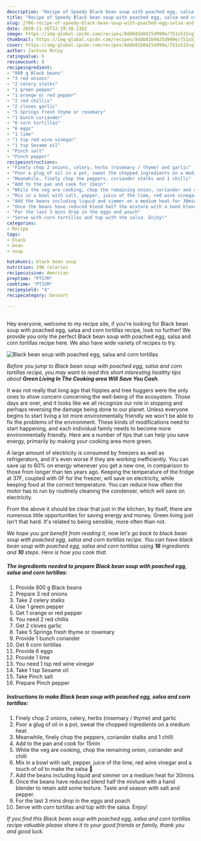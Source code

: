 ```yaml
---
description: "Recipe of Speedy Black bean soup with poached egg, salsa and corn tortillas"
title: "Recipe of Speedy Black bean soup with poached egg, salsa and corn tortillas"
slug: 2706-recipe-of-speedy-black-bean-soup-with-poached-egg-salsa-and-corn-tortillas
date: 2020-11-26T12:19:38.236Z
image: https://img-global.cpcdn.com/recipes/8ddb81b0425d999e/751x532cq70/black-bean-soup-with-poached-egg-salsa-and-corn-tortillas-recipe-main-photo.jpg
thumbnail: https://img-global.cpcdn.com/recipes/8ddb81b0425d999e/751x532cq70/black-bean-soup-with-poached-egg-salsa-and-corn-tortillas-recipe-main-photo.jpg
cover: https://img-global.cpcdn.com/recipes/8ddb81b0425d999e/751x532cq70/black-bean-soup-with-poached-egg-salsa-and-corn-tortillas-recipe-main-photo.jpg
author: Jackson McCoy
ratingvalue: 5
reviewcount: 8
recipeingredient:
- "800 g Black beans"
- "3 red onions"
- "2 celery stalks"
- "1 green pepper"
- "1 orange or red pepper"
- "2 red chillis"
- "2 cloves garlic"
- "5 Springs fresh thyme or rosemary"
- "1 bunch coriander"
- "6 corn tortillas"
- "6 eggs"
- "1 lime"
- "1 tsp red wine vinegar"
- "1 tsp Sesame oil"
- "Pinch salt"
- "Pinch pepper"
recipeinstructions:
- "Finely chop 2 onions, celery, herbs (rosemary / thyme) and garlic"
- "Poor a glug of oil in a pot, sweat the chopped ingredients on a medium heat"
- "Meanwhile, finely chop the peppers, coriander stalks and 1 chilli"
- "Add to the pan and cook for 15min"
- "While the veg are cooking, chop the remaining onion, coriander and chilli"
- "Mix in a bowl with salt, pepper, juice of the lime, red wine vinegar and a touch of oil to make the salsa 💃"
- "Add the beans including liquid and simmer on a medium heat for 30mins"
- "Once the beans have reduced blend half the mixture with a hand blender to retain add some texture. Taste and season with salt and pepper."
- "For the last 3 mins drop in the eggs and poach"
- "Serve with corn tortillas and top with the salsa. Enjoy!"
categories:
- Recipe
tags:
- black
- bean
- soup

katakunci: black bean soup 
nutrition: 198 calories
recipecuisine: American
preptime: "PT17M"
cooktime: "PT32M"
recipeyield: "4"
recipecategory: Dessert

---
```

<br>
Hey everyone, welcome to my recipe site, if you're looking for Black bean soup with poached egg, salsa and corn tortillas recipe, look no further! We provide you only the perfect Black bean soup with poached egg, salsa and corn tortillas recipe here. We also have wide variety of recipes to try.
<br>


![Black bean soup with poached egg, salsa and corn tortillas](https://img-global.cpcdn.com/recipes/8ddb81b0425d999e/751x532cq70/black-bean-soup-with-poached-egg-salsa-and-corn-tortillas-recipe-main-photo.jpg)

<i>Before you jump to Black bean soup with poached egg, salsa and corn tortillas recipe, you may want to read this short interesting healthy tips about 
<strong>Green Living In The Cooking area Will Save You Cash</strong>.</i>
</br>

It was not really that long ago that hippies and tree huggers were the only ones to show concern concerning the well-being of the ecosystem. Those days are over, and it looks like we all recognize our role in stopping and perhaps reversing the damage being done to our planet. Unless everyone begins to start living a lot more environmentally friendly we won't be able to fix the problems of the environment. These kinds of modifications need to start happening, and each individual family needs to become more environmentally friendly. Here are a number of tips that can help you save energy, primarily by making your cooking area more green.

A large amount of electricity is consumed by freezers as well as refrigerators, and it's even worse if they are working inefficiently. You can save up to 60% on energy whenever you get a new one, in comparison to those from longer than ten years ago. Keeping the temperature of the fridge at 37F, coupled with 0F for the freezer, will save on electricity, while keeping food at the correct temperature. You can reduce how often the motor has to run by routinely cleaning the condenser, which will save on electricity.

From the above it should be clear that just in the kitchen, by itself, there are numerous little opportunities for saving energy and money. Green living just isn't that hard. It's related to being sensible, more often than not.


<i>We hope you got benefit from reading it, now let's go back to black bean soup with poached egg, salsa and corn tortillas recipe. You can have black bean soup with poached egg, salsa and corn tortillas using <strong>16</strong> ingredients and <strong>10</strong> steps. Here is how you cook that.
</i>

##### The ingredients needed to prepare Black bean soup with poached egg, salsa and corn tortillas:

1. Provide 800 g Black beans
1. Prepare 3 red onions
1. Take 2 celery stalks
1. Use 1 green pepper
1. Get 1 orange or red pepper
1. You need 2 red chillis
1. Get 2 cloves garlic
1. Take 5 Springs fresh thyme or rosemary
1. Provide 1 bunch coriander
1. Get 6 corn tortillas
1. Provide 6 eggs
1. Provide 1 lime
1. You need 1 tsp red wine vinegar
1. Take 1 tsp Sesame oil
1. Take Pinch salt
1. Prepare Pinch pepper


##### Instructions to make Black bean soup with poached egg, salsa and corn tortillas:

1. Finely chop 2 onions, celery, herbs (rosemary / thyme) and garlic
1. Poor a glug of oil in a pot, sweat the chopped ingredients on a medium heat
1. Meanwhile, finely chop the peppers, coriander stalks and 1 chilli
1. Add to the pan and cook for 15min
1. While the veg are cooking, chop the remaining onion, coriander and chilli
1. Mix in a bowl with salt, pepper, juice of the lime, red wine vinegar and a touch of oil to make the salsa 💃
1. Add the beans including liquid and simmer on a medium heat for 30mins
1. Once the beans have reduced blend half the mixture with a hand blender to retain add some texture. Taste and season with salt and pepper.
1. For the last 3 mins drop in the eggs and poach
1. Serve with corn tortillas and top with the salsa. Enjoy!


<i>If you find this Black bean soup with poached egg, salsa and corn tortillas recipe valuable please share it to your good friends or family, thank you and good luck.</i>
